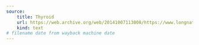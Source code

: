 ```yaml
---
source:
    title: Thyroid
    url: https://web.archive.org/web/20141007113008/https://www.longnaturalhealth.com/health-articles/thyroid
    kind: text
# filename date from wayback machine date
---
```

